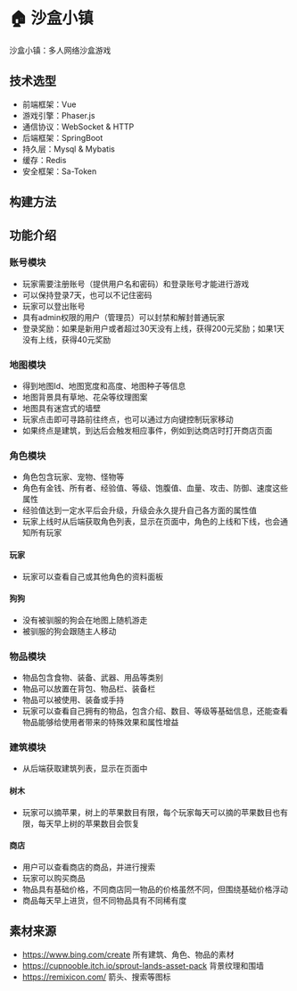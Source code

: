 # 🏠 沙盒小镇

沙盒小镇：多人网络沙盒游戏

## 技术选型

- 前端框架：Vue
- 游戏引擎：Phaser.js
- 通信协议：WebSocket & HTTP
- 后端框架：SpringBoot
- 持久层：Mysql & Mybatis
- 缓存：Redis
- 安全框架：Sa-Token

## 构建方法



## 功能介绍

### 账号模块

- 玩家需要注册账号（提供用户名和密码）和登录账号才能进行游戏
- 可以保持登录7天，也可以不记住密码
- 玩家可以登出账号
- 具有admin权限的用户（管理员）可以封禁和解封普通玩家
- 登录奖励：如果是新用户或者超过30天没有上线，获得200元奖励；如果1天没有上线，获得40元奖励

### 地图模块

- 得到地图Id、地图宽度和高度、地图种子等信息
- 地图背景具有草地、花朵等纹理图案
- 地图具有迷宫式的墙壁
- 玩家点击即可寻路前往终点，也可以通过方向键控制玩家移动
- 如果终点是建筑，到达后会触发相应事件，例如到达商店时打开商店页面

### 角色模块

- 角色包含玩家、宠物、怪物等
- 角色有金钱、所有者、经验值、等级、饱腹值、血量、攻击、防御、速度这些属性
- 经验值达到一定水平后会升级，升级会永久提升自己各方面的属性值
- 玩家上线时从后端获取角色列表，显示在页面中，角色的上线和下线，也会通知所有玩家

#### 玩家

- 玩家可以查看自己或其他角色的资料面板

#### 狗狗

- 没有被驯服的狗会在地图上随机游走
- 被驯服的狗会跟随主人移动

### 物品模块

- 物品包含食物、装备、武器、用品等类别
- 物品可以放置在背包、物品栏、装备栏
- 物品可以被使用、装备或手持
- 玩家可以查看自己拥有的物品，包含介绍、数目、等级等基础信息，还能查看物品能够给使用者带来的特殊效果和属性增益

### 建筑模块

- 从后端获取建筑列表，显示在页面中

#### 树木

- 玩家可以摘苹果，树上的苹果数目有限，每个玩家每天可以摘的苹果数目也有限，每天早上树的苹果数目会恢复

#### 商店

- 用户可以查看商店的商品，并进行搜索
- 玩家可以购买商品
- 物品具有基础价格，不同商店同一物品的价格虽然不同，但围绕基础价格浮动
- 商品每天早上进货，但不同物品具有不同稀有度

## 素材来源

- https://www.bing.com/create 所有建筑、角色、物品的素材
- https://cupnooble.itch.io/sprout-lands-asset-pack 背景纹理和围墙
- https://remixicon.com/ 箭头、搜索等图标

